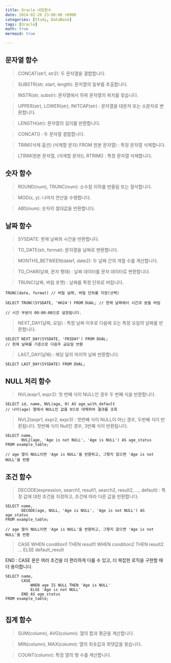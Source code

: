 ```yaml
---
title: Oracle 내장함수
date: 2024-02-26 23:00:00 +0900
categories: [Study, DataBase]
tags: [Oracle]
math: true
mermaid: true

---
```


## **문자열 함수**

> CONCAT(str1, str2): 두 문자열을 결합합니다.

> SUBSTR(str, start, length): 문자열의 일부를 추출합니다.

> INSTR(str, substr): 문자열에서 하위 문자열의 위치를 찾습니다.

> UPPER(str), LOWER(str), INITCAP(str) : 문자열을 대문자 또는 소문자로 변환합니다.

> LENGTH(str): 문자열의 길이를 반환합니다.

> CONCAT() : 두 문자열 결합합니다.

> TRIM((삭제 옵션) (삭제할 문자) FROM 원본 문자열) : 특정 문자열 삭제합니다.

> LTRIM(원본 문자열, (삭제할 문자)), RTRIM() : 특정 문자열 삭제합니다.


## **숫자 함수**

> ROUND(num), TRUNC(num): 소수점 이하를 반올림 또는 절삭합니다.

> MOD(x, y): 나머지 연산을 수행합니다.

> ABS(num): 숫자의 절대값을 반환합니다.


## **날짜 함수**

> SYSDATE: 현재 날짜와 시간을 반환합니다.

> TO_DATE(str, format): 문자열을 날짜로 변환합니다.

> MONTHS_BETWEEN(date1, date2): 두 날짜 간의 개월 수를 계산합니다.

> TO_CHAR(날짜, 문자 형태) : 날짜 데이터를 문자 데이터로 변환합니다.

> TRUNC(날짜, 버림 포맷) : 날짜를 특정 단위로 버립니다.

```
TRUNC(date, format) // 버릴 날짜, 버릴 단위를 지정(선택)

SELECT TRUNC(SYSDATE, 'HH24') FROM DUAL; // 현재 날짜에서 시간과 분을 버림

// 시간 부분이 00:00:00으로 설정됩니다.

```

> NEXT_DAY(날짜, 요일) : 특정 날짜 이후로 다음에 오는 특정 요일의 날짜를 반환합니다. 

```
SELECT NEXT_DAY(SYSDATE, 'FRIDAY') FROM DUAL;
// 현재 날짜를 기준으로 다음주 금요일 반환
```

> LAST_DAY(날짜) : 해당 달의 마지막 날짜 반환합니다.

```
SELECT LAST_DAY(SYSDATE) FROM DUAL;

```


## **NULL 처리 함수**

> NVL(expr1, expr2): 첫 번째 식이 NULL인 경우 두 번째 식을 반환합니다.

```
SELECT id, name, NVL(age, 0) AS age_with_default
// 나이(age) 열에서 NULL인 값을 0으로 대체하여 결과를 조회
```
> NVL2(expr1, expr2, expr3) : 첫번째 식이 NULL이 아닌 경우, 두번째 식이 반환됩니다. 
                              첫번째 식이 Null인 경우, 3번째 식이 반환됩니다.
```
SELECT name,
       NVL2(age, 'Age is not NULL', 'Age is NULL') AS age_status
FROM example_table;

// age 열이 NULL이면 'Age is NULL'을 반환하고, 그렇지 않으면 'Age is not NULL'을 반환

```

## **조건 함수**

> DECODE(expression, search1, result1, search2, result2, ..., default) : 특정 값에 대한 조건을 지정하고, 조건에 따라 다른 값을 반환합니다.

```
SELECT name,
       DECODE(age, NULL, 'Age is NULL', 'Age is not NULL') AS age_status
FROM example_table;

// age 열이 NULL이면 'Age is NULL'을 반환하고, 그렇지 않으면 'Age is not NULL'을 반환

```

> CASE
   WHEN condition1 THEN result1
   WHEN condition2 THEN result2
   ...
   ELSE default_result
 
  END 
: CASE 문은 여러 조건을 더 편리하게 다룰 수 있고, 더 복잡한 로직을 구현할 때 더 용이합니다.
```
SELECT name,
       CASE
           WHEN age IS NULL THEN 'Age is NULL'
           ELSE 'Age is not NULL'
       END AS age_status
FROM example_table;


```

## **집계 함수**

> SUM(column), AVG(column): 열의 합과 평균을 계산합니다.

> MIN(column), MAX(column): 열의 최솟값과 최댓값을 찾습니다.

> COUNT(column): 특정 열의 행 수를 계산합니다.